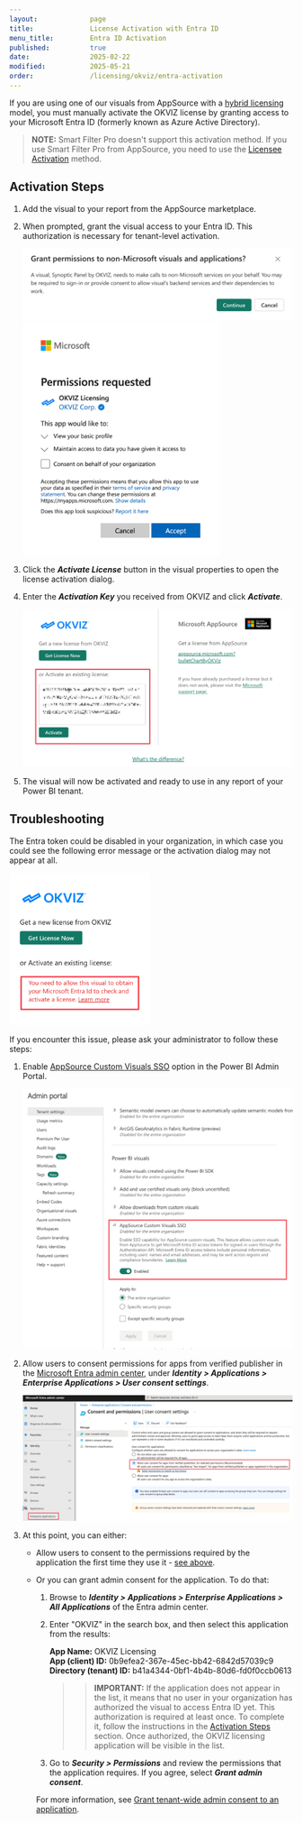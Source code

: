 ```yaml
---
layout:             page
title:              License Activation with Entra ID
menu_title:         Entra ID Activation
published:          true
date:               2025-02-22
modified:           2025-05-21
order:              /licensing/okviz/entra-activation
---
```


If you are using one of our visuals from AppSource with a [hybrid licensing](../index.md#a-third-option-hybrid-licensing) model, you must manually activate the OKVIZ license by granting access to your Microsoft Entra ID (formerly known as Azure Active Directory).

> **NOTE:** Smart Filter Pro doesn't support this activation method. If you use Smart Filter Pro from AppSource, you need to use the [Licensee Activation](licensee-activation.md) method.

## Activation Steps

1. Add the visual to your report from the AppSource marketplace.

2. When prompted, grant the visual access to your Entra ID. This authorization is necessary for tenant-level activation.

    <img src="images/entra-consent-screen1.png" width="600">

    <img src="images/entra-consent-screen2.png" width="350">

3. Click the ***Activate License*** button in the visual properties to open the license activation dialog.

4. Enter the ***Activation Key*** you received from OKVIZ and click ***Activate***.

    <img src="images/okviz-lic-activation-key.png" width="500">

5. The visual will now be activated and ready to use in any report of your Power BI tenant.

## Troubleshooting

The Entra token could be disabled in your organization, in which case you could see the following error message or the activation dialog may not appear at all.

<img src="images/entra-disabled.png" width="250">

If you encounter this issue, please ask your administrator to follow these steps:

1. Enable [AppSource Custom Visuals SSO](https://learn.microsoft.com/en-us/fabric/admin/organizational-visuals#appsource-custom-visuals-sso) option in the Power BI Admin Portal.

    <img src="images/sso.png">

2. Allow users to consent permissions for apps from verified publisher in the [Microsoft Entra admin center](https://entra.microsoft.com/), under ***Identity > Applications > Enterprise Applications > User consent settings***.

    <img src="images/user-consent.png">

3. At this point, you can either:

    - Allow users to consent to the permissions required by the application the first time they use it - [see above](#activation-steps).

    - Or you can grant admin consent for the application. To do that:

        1. Browse to ***Identity > Applications > Enterprise Applications > All Applications*** of the Entra admin center.
        2. Enter "OKVIZ" in the search box, and then select this application from the results:

            **App Name:** OKVIZ Licensing  
            **App (client) ID:** 0b9efea2-367e-45ec-bb42-6842d57039c9  
            **Directory (tenant) ID:** b41a4344-0bf1-4b4b-80d6-fd0f0ccb0613
            
            >> **IMPORTANT:** If the application does not appear in the list, it means that no user in your organization has authorized the visual to access Entra ID yet. This authorization is required at least once. To complete it, follow the instructions in the [Activation Steps](#activation-steps) section. Once authorized, the OKVIZ licensing application will be visible in the list.
        
        3. Go to ***Security > Permissions*** and review the permissions that the application requires. If you agree, select ***Grant admin consent***.

        For more information, see [Grant tenant-wide admin consent to an application](https://learn.microsoft.com/en-us/entra/identity/enterprise-apps/grant-admin-consent).
